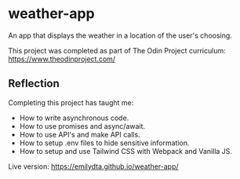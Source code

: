 # weather-app

An app that displays the weather in a location of the user's choosing. 

This project was completed as part of The Odin Project curriculum: https://www.theodinproject.com/

<h2>Reflection</h2>

Completing this project has taught me:

  - How to write asynchronous code.
  - How to use promises and async/await.
  - How to use API's and make API calls.
  - How to setup .env files to hide sensitive information.
  - How to setup and use Tailwind CSS with Webpack and Vanilla JS.
  

Live version: https://emilydta.github.io/weather-app/